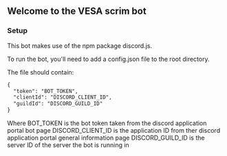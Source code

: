 ## Welcome to the VESA scrim bot

### Setup
This bot makes use of the npm package discord.js.

To run the bot, you'll need to add a config.json file to the root directory.

The file should contain:
```markdown
{
  "token": "BOT_TOKEN",
  "clientId": "DISCORD_CLIENT_ID",
  "guildId": "DISCORD_GUILD_ID"
}
```

Where BOT_TOKEN is the bot token taken from the discord application portal bot page
DISCORD_CLIENT_ID is the application ID from ther discord application portal general information page
DISCORD_GUILD_ID is the server ID of the server the bot is running in
